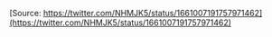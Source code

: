 [Source: https://twitter.com/NHMJK5/status/1661007191757971462](https://twitter.com/NHMJK5/status/1661007191757971462)